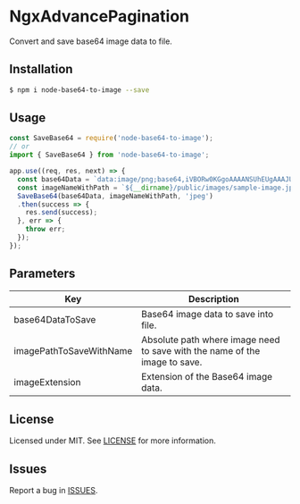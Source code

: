 # NgxAdvancePagination

Convert and save base64 image data to file.

## Installation

```sh
$ npm i node-base64-to-image --save
``` 

## Usage

```javascript
const SaveBase64 = require('node-base64-to-image');
// or
import { SaveBase64 } from 'node-base64-to-image';
```

```javascript
app.use((req, res, next) => {
  const base64Data = `data:image/png;base64,iVBORw0KGgoAAAANSUhEUgAAAJUAAABOCAYAAAApW1S...`;
  const imageNameWithPath = `${__dirname}/public/images/sample-image.jpeg`;
  SaveBase64(base64Data, imageNameWithPath, 'jpeg')
  .then(success => {
    res.send(success);
  }, err => {
    throw err;
  });
});
```

## Parameters
Key                     | Description
------------------------|------------
base64DataToSave        | Base64 image data to save into file.
imagePathToSaveWithName | Absolute path where image need to save with the name of the image to save.
imageExtension          | Extension of the Base64 image data.

## License

Licensed under MIT. See [LICENSE](https://github.com/webguru-js/NgxAdvancePagination/blob/main/LICENSE) for more information.

## Issues

Report a bug in [ISSUES](https://github.com/webguru-js/NgxAdvancePagination/issues).
